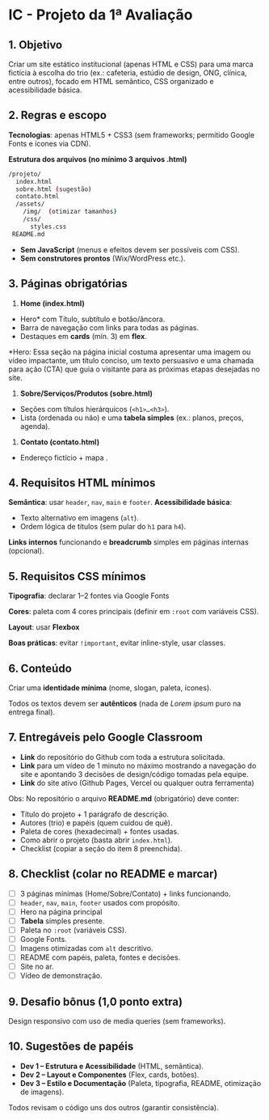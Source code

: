 # IC - Projeto da 1ª Avaliação

## 1. Objetivo

Criar um site estático institucional (apenas HTML e CSS) para uma marca fictícia à escolha do trio (ex.: cafeteria, estúdio de design, ONG, clínica, entre outros), focado em HTML semântico, CSS organizado e acessibilidade básica.

## 2. Regras e escopo

**Tecnologias**: apenas HTML5 + CSS3 (sem frameworks; permitido Google Fonts e ícones via CDN).

**Estrutura dos arquivos (no mínimo 3 arquivos .html)**

```bash
/projeto/
  index.html
  sobre.html (sugestão)
  contato.html
  /assets/
    /img/  (otimizar tamanhos)
    /css/
      styles.css
 README.md

```

- **Sem JavaScript** (menus e efeitos devem ser possíveis com CSS).
- **Sem construtores prontos** (Wix/WordPress etc.).

## 3. Páginas obrigatórias

1. **Home (index.html)**
- Hero* com Título, subtítulo e botão/âncora.
- Barra de navegação com links para todas as páginas.
- Destaques em **cards** (mín. 3) em **flex**.

*Hero: Essa seção na página inicial costuma apresentar uma imagem ou vídeo impactante, um título conciso, um texto persuasivo e uma chamada para ação (CTA) que guia o visitante para as próximas etapas desejadas no site. 

1. **Sobre/Serviços/Produtos (sobre.html)**
- Seções com títulos hierárquicos (`<h1>…<h3>`).
- Lista (ordenada ou não) e uma **tabela simples** (ex.: planos, preços, agenda).

1. **Contato (contato.html)**
- Endereço fictício + mapa .

## 4. Requisitos HTML mínimos

**Semântica**: usar `header`, `nav`, `main` e `footer`.
**Acessibilidade básica**:

- Texto alternativo em imagens (`alt`).
- Ordem lógica de títulos (sem pular do `h1` para `h4`).

**Links internos** funcionando e **breadcrumb** simples em páginas internas (opcional).

## 5. Requisitos CSS mínimos

**Tipografia**: declarar 1–2 fontes via Google Fonts 

**Cores**: paleta com 4 cores principais (definir em `:root` com variáveis CSS).

**Layout**: usar **Flexbox** 

**Boas práticas**: evitar `!important`, evitar inline-style, usar classes.

## 6. Conteúdo

Criar uma **identidade mínima** (nome, slogan, paleta, ícones).

Todos os textos devem ser **autênticos** (nada de *Lorem ipsum* puro na entrega final).

## 7. Entregáveis pelo Google Classroom

- **Link** do repositório do Github com toda a estrutura solicitada.
- **Link** para um vídeo de 1 minuto no máximo mostrando a navegação do site e apontando 3 decisões de design/código tomadas pela equipe.
- **Link** do site ativo (Github Pages, Vercel ou qualquer outra ferramenta)

Obs: No repositório o arquivo **README.md** (obrigatório) deve conter:

- Título do projeto + 1 parágrafo de descrição.
- Autores (trio) e papéis (quem cuidou de quê).
- Paleta de cores (hexadecimal) + fontes usadas.
- Como abrir o projeto (basta abrir `index.html`).
- Checklist (copiar a seção do item 8 preenchida).

## 8. Checklist (colar no README e marcar)

- [ ]  3 páginas mínimas (Home/Sobre/Contato) + links funcionando.
- [ ]  `header`, `nav`, `main`, `footer` usados com propósito.
- [ ]  Hero na página principal
- [ ]  **Tabela** simples presente.
- [ ]  Paleta no `:root` (variáveis CSS).
- [ ]  Google Fonts.
- [ ]  Imagens otimizadas com `alt` descritivo.
- [ ]  README com papéis, paleta, fontes e decisões.
- [ ]  Site no ar.
- [ ]  Vídeo de demonstração.

## 9. Desafio bônus (1,0 ponto extra)

Design responsivo com uso de media queries (sem frameworks).

## 10. Sugestões de papéis

- **Dev 1 – Estrutura e Acessibilidade** (HTML, semântica).
- **Dev 2 – Layout e Componentes** (Flex, cards, botões).
- **Dev 3 – Estilo e Documentação** (Paleta, tipografia, README, otimização de imagens).

Todos revisam o código uns dos outros (garantir consistência).
